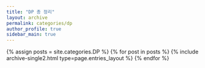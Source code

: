 ```yaml
---
title: "DP 총 정리"
layout: archive
permalink: categories/dp
author_profile: true
sidebar_main: true
---
```



{% assign posts = site.categories.DP %}
{% for post in posts %} {% include archive-single2.html type=page.entries_layout %} {% endfor %}
